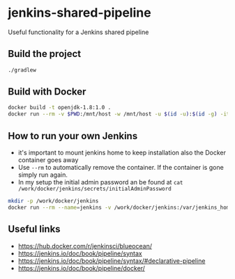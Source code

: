 # jenkins-shared-pipeline
Useful functionality for a Jenkins shared pipeline

## Build the project

```bash
./gradlew
```

## Build with Docker

```bash
docker build -t openjdk-1.8:1.0 .
docker run --rm -v $PWD:/mnt/host -w /mnt/host -u $(id -u):$(id -g) -it openjdk-1.8:1.0 bash -c "./gradlew"
```

## How to run your own Jenkins

- it's important to mount jenkins home to keep installation also the Docker container goes away
- Use `--rm` to automatically remove the container. If the container is gone simply run again.
- In my setup the initial admin password an be found at `cat /work/docker/jenkins/secrets/initialAdminPassword`

```bash
mkdir -p /work/docker/jenkins
docker run --rm --name=jenkins -v /work/docker/jenkins:/var/jenkins_home -p 8080:8080 -d jenkinsci/blueocean
```

## Useful links

 - https://hub.docker.com/r/jenkinsci/blueocean/
 - https://jenkins.io/doc/book/pipeline/syntax
 - https://jenkins.io/doc/book/pipeline/syntax/#declarative-pipeline
 - https://jenkins.io/doc/book/pipeline/docker/
